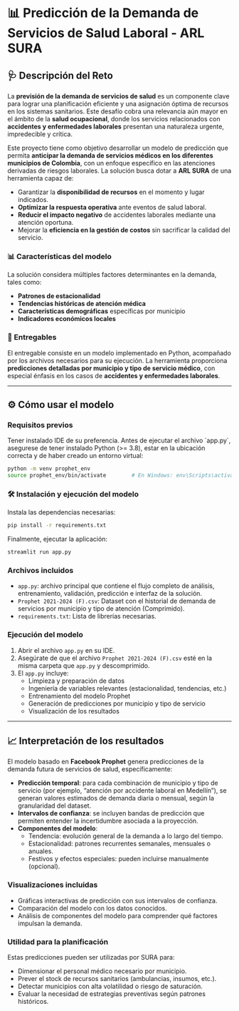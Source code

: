 # 📊 Predicción de la Demanda de Servicios de Salud Laboral - ARL SURA

## 🩺 Descripción del Reto

La **previsión de la demanda de servicios de salud** es un componente clave para lograr una planificación eficiente y una asignación óptima de recursos en los sistemas sanitarios. Este desafío cobra una relevancia aún mayor en el ámbito de la **salud ocupacional**, donde los servicios relacionados con **accidentes y enfermedades laborales** presentan una naturaleza urgente, impredecible y crítica.

Este proyecto tiene como objetivo desarrollar un modelo de predicción que permita **anticipar la demanda de servicios médicos en los diferentes municipios de Colombia**, con un enfoque específico en las atenciones derivadas de riesgos laborales. La solución busca dotar a **ARL SURA** de una herramienta capaz de:

- Garantizar la **disponibilidad de recursos** en el momento y lugar indicados.
- **Optimizar la respuesta operativa** ante eventos de salud laboral.
- **Reducir el impacto negativo** de accidentes laborales mediante una atención oportuna.
- Mejorar la **eficiencia en la gestión de costos** sin sacrificar la calidad del servicio.

### 📊 Características del modelo

La solución considera múltiples factores determinantes en la demanda, tales como:

- **Patrones de estacionalidad**
- **Tendencias históricas de atención médica**
- **Características demográficas** específicas por municipio
- **Indicadores económicos locales**

### 🎯 Entregables

El entregable consiste en un modelo implementado en Python, acompañado por los archivos necesarios para su ejecución. La herramienta proporciona **predicciones detalladas por municipio y tipo de servicio médico**, con especial énfasis en los casos de **accidentes y enfermedades laborales**.

---

## ⚙️ Cómo usar el modelo

### Requisitos previos

Tener instalado IDE de su preferencia. Antes de ejecutar el archivo ´app.py´, asegurese de tener instalado Python (>= 3.8), estar en la ubicación correcta y de haber creado un entorno virtual:

```bash
python -m venv prophet_env
source prophet_env/bin/activate        # En Windows: env\Scripts\activate

```
### 🛠️ Instalación y ejecución del modelo

Instala las dependencias necesarias:

```bash
pip install -r requirements.txt
```
Finalmente, ejecutar la aplicación:
```bash
streamlit run app.py
```

### Archivos incluidos

- `app.py`: archivo principal que contiene el flujo completo de análisis, entrenamiento, validación, predicción e interfaz de la solución.
- `Prophet 2021-2024 (F).csv`: Dataset con el historial de demanda de servicios por municipio y tipo de atención (Comprimido).
- `requirements.txt`: Lista de librerías necesarias.

### Ejecución del modelo

1. Abrir el archivo `app.py` en su IDE.
2. Asegúrate de que el archivo `Prophet 2021-2024 (F).csv` esté en la misma carpeta que `app.py` y descomprimido.
3. El `app.py` incluye:
   - Limpieza y preparación de datos
   - Ingeniería de variables relevantes (estacionalidad, tendencias, etc.)
   - Entrenamiento del modelo Prophet
   - Generación de predicciones por municipio y tipo de servicio
   - Visualización de los resultados

---

## 📈 Interpretación de los resultados

El modelo basado en **Facebook Prophet** genera predicciones de la demanda futura de servicios de salud, específicamente:

- **Predicción temporal**: para cada combinación de municipio y tipo de servicio (por ejemplo, “atención por accidente laboral en Medellín”), se generan valores estimados de demanda diaria o mensual, según la granularidad del dataset.
- **Intervalos de confianza**: se incluyen bandas de predicción que permiten entender la incertidumbre asociada a la proyección.
- **Componentes del modelo**:
  - Tendencia: evolución general de la demanda a lo largo del tiempo.
  - Estacionalidad: patrones recurrentes semanales, mensuales o anuales.
  - Festivos y efectos especiales: pueden incluirse manualmente (opcional).

### Visualizaciones incluidas

- Gráficas interactivas de predicción con sus intervalos de confianza.
- Comparación del modelo con los datos conocidos.
- Análisis de componentes del modelo para comprender qué factores impulsan la demanda.


### Utilidad para la planificación

Estas predicciones pueden ser utilizadas por SURA para:

- Dimensionar el personal médico necesario por municipio.
- Prever el stock de recursos sanitarios (ambulancias, insumos, etc.).
- Detectar municipios con alta volatilidad o riesgo de saturación.
- Evaluar la necesidad de estrategias preventivas según patrones históricos.
